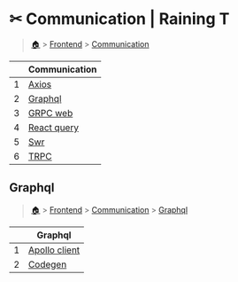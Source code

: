 # ✂ Communication  | Raining T

> [🏠](/) > [Frontend](/frontend) > [Communication](/frontend/communication)

<table><thead><tr><th></th><th>Communication</th></tr></thead><tbody><tr><td>1</td><td><a href="/frontend/communication/axios">Axios</a></td></tr><tr><td>2</td><td><a href="/frontend/communication/graphql">Graphql</a></td></tr><tr><td>3</td><td><a href="/frontend/communication/gRPC-web">GRPC web</a></td></tr><tr><td>4</td><td><a href="/frontend/communication/react-query">React query</a></td></tr><tr><td>5</td><td><a href="/frontend/communication/swr">Swr</a></td></tr><tr><td>6</td><td><a href="/frontend/communication/tRPC">TRPC</a></td></tr></tbody></table>

## Graphql

> [🏠](/) > [Frontend](/frontend) > [Communication](/frontend/communication) > [Graphql](/frontend/communication/graphql)

<table><thead><tr><th></th><th>Graphql</th></tr></thead><tbody><tr><td>1</td><td><a href="/frontend/communication/graphql/01-apollo-client">Apollo client</a></td></tr><tr><td>2</td><td><a href="/frontend/communication/graphql/02-codegen">Codegen</a></td></tr></tbody></table>

